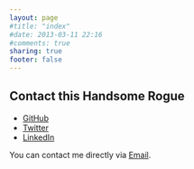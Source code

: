 ```yaml
---
layout: page
#title: "index"
#date: 2013-03-11 22:16
#comments: true
sharing: true
footer: false
---
```

Contact this Handsome Rogue
---------------------------

*  [GitHub](https://github.com/frncscgmz) 
*  [Twitter](https://twitter.com/frncscgmz)
*  [LinkedIn](https://linkedin.com/pub/francisco-gomez/54/559/38a/)

You can contact me directly via [Email](mailto:mail@frncscgmz.me).
